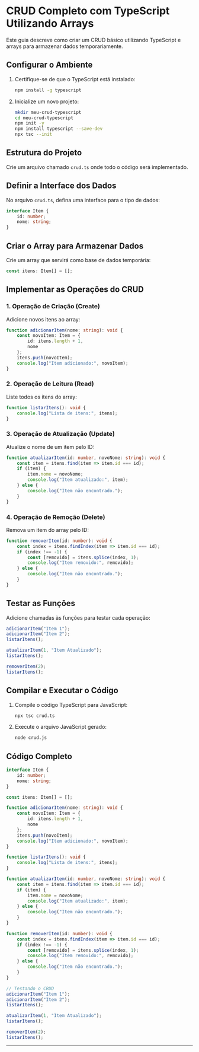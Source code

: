 # CRUD Completo com TypeScript Utilizando Arrays

Este guia descreve como criar um CRUD básico utilizando TypeScript e arrays para armazenar dados temporariamente.

## Configurar o Ambiente

1. Certifique-se de que o TypeScript está instalado:
    ```bash
    npm install -g typescript
    ```
2. Inicialize um novo projeto:
    ```bash
    mkdir meu-crud-typescript
    cd meu-crud-typescript
    npm init -y
    npm install typescript --save-dev
    npx tsc --init
    ```

## Estrutura do Projeto

Crie um arquivo chamado `crud.ts` onde todo o código será implementado.

## Definir a Interface dos Dados

No arquivo `crud.ts`, defina uma interface para o tipo de dados:

```typescript
interface Item {
    id: number;
    nome: string;
}
```

## Criar o Array para Armazenar Dados

Crie um array que servirá como base de dados temporária:

```typescript
const itens: Item[] = [];
```

## Implementar as Operações do CRUD

### 1. Operação de Criação (Create)

Adicione novos itens ao array:

```typescript
function adicionarItem(nome: string): void {
    const novoItem: Item = {
        id: itens.length + 1,
        nome
    };
    itens.push(novoItem);
    console.log("Item adicionado:", novoItem);
}
```

### 2. Operação de Leitura (Read)

Liste todos os itens do array:

```typescript
function listarItens(): void {
    console.log("Lista de itens:", itens);
}
```

### 3. Operação de Atualização (Update)

Atualize o nome de um item pelo ID:

```typescript
function atualizarItem(id: number, novoNome: string): void {
    const item = itens.find(item => item.id === id);
    if (item) {
        item.nome = novoNome;
        console.log("Item atualizado:", item);
    } else {
        console.log("Item não encontrado.");
    }
}
```

### 4. Operação de Remoção (Delete)

Remova um item do array pelo ID:

```typescript
function removerItem(id: number): void {
    const index = itens.findIndex(item => item.id === id);
    if (index !== -1) {
        const [removido] = itens.splice(index, 1);
        console.log("Item removido:", removido);
    } else {
        console.log("Item não encontrado.");
    }
}
```

## Testar as Funções

Adicione chamadas às funções para testar cada operação:

```typescript
adicionarItem("Item 1");
adicionarItem("Item 2");
listarItens();

atualizarItem(1, "Item Atualizado");
listarItens();

removerItem(2);
listarItens();
```

## Compilar e Executar o Código

1. Compile o código TypeScript para JavaScript:
    ```bash
    npx tsc crud.ts
    ```
2. Execute o arquivo JavaScript gerado:
    ```bash
    node crud.js
    ```

## Código Completo

```typescript
interface Item {
    id: number;
    nome: string;
}

const itens: Item[] = [];

function adicionarItem(nome: string): void {
    const novoItem: Item = {
        id: itens.length + 1,
        nome
    };
    itens.push(novoItem);
    console.log("Item adicionado:", novoItem);
}

function listarItens(): void {
    console.log("Lista de itens:", itens);
}

function atualizarItem(id: number, novoNome: string): void {
    const item = itens.find(item => item.id === id);
    if (item) {
        item.nome = novoNome;
        console.log("Item atualizado:", item);
    } else {
        console.log("Item não encontrado.");
    }
}

function removerItem(id: number): void {
    const index = itens.findIndex(item => item.id === id);
    if (index !== -1) {
        const [removido] = itens.splice(index, 1);
        console.log("Item removido:", removido);
    } else {
        console.log("Item não encontrado.");
    }
}

// Testando o CRUD
adicionarItem("Item 1");
adicionarItem("Item 2");
listarItens();

atualizarItem(1, "Item Atualizado");
listarItens();

removerItem(2);
listarItens();
```

---